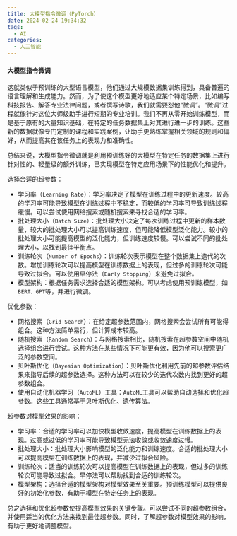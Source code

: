 ```yaml
---
title: 大模型指令微调（PyTorch）
date: 2024-02-24 19:34:32
tags:
  - AI
categories:
  - 人工智能
---
```


#### 大模型指令微调

这就类似于预训练的大型语言模型，他们通过大规模数据集训练得到，具备普遍的语言理解和生成能力。然而，为了使这个模型更好地适应某个特定场景，比如编写科技报告、解答专业法律问题，或者撰写诗歌，我们就需要怼他“微调”。“微调”过程就像针对这位大师级助手进行短期的专业培训。我们不再从零开始训练模型，而是基于原有的大量知识基础，在特定的任务数据集上对其进行进一步的训练。这些新的数据就像专门定制的课程和实践案例，让助手更熟练掌握相关领域的规则和偏好，从而提高其在该任务上的表现力和准确性。

总结来说，大模型指令微调就是利用预训练好的大模型在特定任务的数据集上进行针对性的、轻量级的额外训练，已实现模型在特定应用场景下的性能优化和提升。
<!-- more -->

选择合适的超参数：
- 学习率（`Learning Rate`）：学习率决定了模型在训练过程中的更新速度。较高的学习率可能导致模型在训练过程中不稳定，而较低的学习率可导致训练过程缓慢。可以尝试使用网络搜索或随机搜索来寻找合适的学习率。
- 批处理大小（`Batch Size`）：批处理大小决定了每次训练过程中更新的样本数量，较大的批处理大小可以提高训练速度，但可能降低模型泛化能力。较小的批处理大小可能提高模型的泛化能力，但训练速度较慢。可以尝试不同的批处理大小，以找到最佳平衡点。
- 训练轮次（`Number of Epochs`）：训练轮次表示模型在整个数据集上迭代的次数。增加训练轮次可以提高模型在训练数据上的表现，但过多的训练轮次可能导致过拟合。可以使用早停法（`Early Stopping`）来避免过拟合。
- 模型架构：根据任务需求选择合适的模型架构。可以考虑使用预训练模型，如`BERT、GPT`等，并进行微调。

优化参数：
- 网格搜索（`Grid Search`）：在给定超参数范围内，网格搜索会尝试所有可能得组合。这种方法简单易行，但计算成本较高。
- 随机搜索（`Random Search`）：与网格搜索相比，随机搜索在超参数空间中随机选择组合进行尝试。这种方法在某些情况下可能更有效，因为他可以搜索更广泛的参数空间。
- 贝叶斯优化（`Bayesian Optimization`）：贝叶斯优化利用先前的超参数评估结果来指导后续的超参数选择。这种方法可以在较少的迭代次数内找到更好的超参数组合。
- 使用自动化机器学习（`AutoML`）工具：`AutoML`工具可以帮助自动选择和优化超参数。这些工具通常基于贝叶斯优化、遗传算法。

超参数对模型效果的影响：
- 学习率：合适的学习率可以加快模型收敛速度，提高模型在训练数据上的表现。过高或过低的学习率可能导致模型无法收敛或收敛速度过慢。
- 批处理大小：批处理大小影响模型的泛化能力和训练速度。合适的批处理大小可以提高模型在训练数据上的表现，并减少过拟合风险。
- 训练轮次：适当的训练轮次可以提高模型在训练数据上的表现，但过多的训练轮次可能导致过拟合。早停法可以帮助找到合适的训练轮次。
- 模型架构：选择合适的模型架构对模型效果至关重要。预训练模型可以提供良好的初始化参数，有助于模型在特定任务上的表现。

总之选择和优化超参数使提高模型效果的关键步骤。可以尝试不同的超参数组合，并使用适当的优化方法来找到最佳超参数。同时，了解超参数对模型效果的影响，有助于更好地调整模型。 